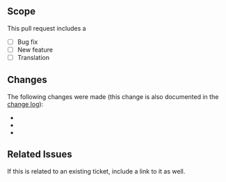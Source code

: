 ## Scope
This pull request includes a

- [ ] Bug fix
- [ ] New feature
- [ ] Translation

## Changes
The following changes were made (this change is also documented in the [change log](https://github.com/kartik-v/yii2-dynagrid/blob/master/CHANGE.md)):

-
-
-

## Related Issues
If this is related to an existing ticket, include a link to it as well.